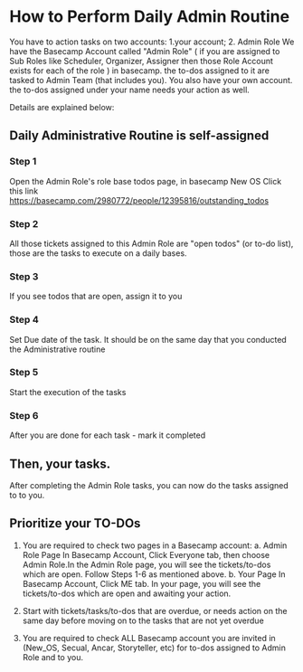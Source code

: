 # How to Perform Daily Admin Routine
You have to action tasks on two accounts: 1.your account; 2. Admin Role
We have the Basecamp Account  called "Admin Role" ( if you are assigned to Sub Roles like Scheduler, Organizer, Assigner then those Role Account exists for each of the role )  in basecamp. the to-dos assigned to it are tasked to Admin Team (that includes you). 
You also have your own account. the to-dos assigned under your name needs your action as well.

Details are explained below:

## Daily Administrative Routine is self-assigned

### Step 1 
Open the Admin Role's role base todos page, in basecamp New OS
Click this link 
https://basecamp.com/2980772/people/12395816/outstanding_todos

### Step 2
All those tickets assigned to this Admin Role are "open todos" (or to-do list), those are the tasks to execute on a daily bases. 

### Step 3
If you see todos that are open, assign it to you

### Step 4
Set Due date of the task. It should be on the same day that you conducted the Administrative routine

### Step 5
Start the execution of the tasks

### Step 6
After you are done for each task - mark it completed

## Then, your tasks.
After completing the Admin Role tasks, you can now do the tasks assigned to to you.

## Prioritize your TO-DOs
1) You are required to check two pages in a Basecamp account:
a. Admin Role Page
      In Basecamp Account, Click Everyone tab, then choose Admin Role.In the Admin Role page, you will see the tickets/to-dos which are open. Follow Steps 1-6 as mentioned above.
b. Your Page
      In Basecamp Account, Click ME tab. In your page, you will see the tickets/to-dos which are open and awaiting your action.
      
2) Start with tickets/tasks/to-dos that are overdue, or needs action on the same day before moving on to the tasks that are not yet overdue

3) You are required to check ALL Basecamp account you are invited in (New_OS, Secual, Ancar, Storyteller, etc) for to-dos assigned to Admin Role and to you.


